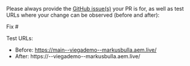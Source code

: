 Please always provide the [GitHub issue(s)](../issues) your PR is for, as well as test URLs where your change can be observed (before and after):

Fix #<gh-issue-id>

Test URLs:
- Before: https://main--viegademo--markusbulla.aem.live/
- After: https://<branch>--viegademo--markusbulla.aem.live/
